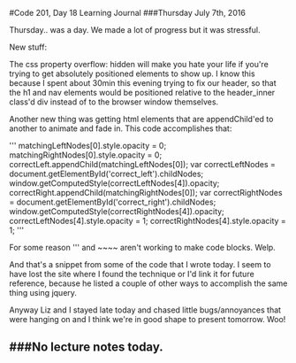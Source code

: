 #Code 201, Day 18 Learning Journal
###Thursday July 7th, 2016

Thursday..  was a day.  We made a lot of progress but it was stressful.

New stuff:

The css property overflow: hidden will make you hate your life if you're trying to get absolutely positioned elements to show up.  I know this because I spent about 30min this evening trying to fix our header, so that the h1 and nav elements would be positioned relative to the header_inner class'd div instead of to the browser window themselves.  

Another new thing was getting html elements that are appendChild'ed to another to animate and fade in.  This code accomplishes that:

'''
    matchingLeftNodes[0].style.opacity = 0;
    matchingRightNodes[0].style.opacity = 0;
    correctLeft.appendChild(matchingLeftNodes[0]);
    var correctLeftNodes = document.getElementById('correct_left').childNodes;
    window.getComputedStyle(correctLeftNodes[4]).opacity;
    correctRight.appendChild(matchingRightNodes[0]);
    var correctRightNodes = document.getElementById('correct_right').childNodes;
    window.getComputedStyle(correctRightNodes[4]).opacity;
    correctLeftNodes[4].style.opacity = 1;
    correctRightNodes[4].style.opacity = 1;
'''

For some reason ''' and ~~~~ aren't working to make code blocks.  Welp.  

And that's a snippet from some of the code that I wrote today.  I seem to have lost the site where I found the technique or I'd link it for future reference, because he listed a couple of other ways to accomplish the same thing using jquery.

Anyway Liz and I stayed late today and chased little bugs/annoyances that were hanging on and I think we're in good shape to present tomorrow.  Woo!

###No lecture notes today.
---